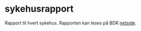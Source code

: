 # sykehusrapport
Rapport til hvert sykehus. Rapporten kan leses på BDR [netside](https://bdreg.github.io/rapport "url").

